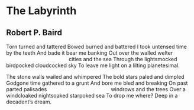 # The Labyrinth
## Robert P. Baird
Torn turned and tattered
Bowed burned and battered
I took untensed time by the teeth
And bade it bear me banking
Out over the walled welter
                                           cities and the sea
Through the lightsmocked birdpocked cloudcocked sky
To leave me light on a lilting planetesimal.

The stone walls wailed and whimpered
The bold stars paled and dimpled
Godgone time gathered to a grunt
And bore me bled and breaking
On past parted palisades
                                           windrows and the trees
Over a windcloaked nightsoaked starpoked sea
To drop me where? Deep in a decadent’s dream.